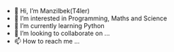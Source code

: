- 👋 Hi, I’m Manzilbek(T4ler)
- 👀 I’m interested in Programming, Maths and Science
- 🌱 I’m currently learning Python
- 💞️ I’m looking to collaborate on ...
- 📫 How to reach me ...
